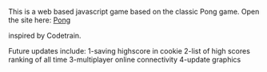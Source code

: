 This is a web based javascript game based on the classic Pong game.
Open the site here: <a href="https://fiolarobert.github.io/Pong/">Pong</a>

inspired by Codetrain.

Future updates include:
1-saving highscore in cookie
2-list of high scores ranking of all time
3-multiplayer online connectivity
4-update graphics
